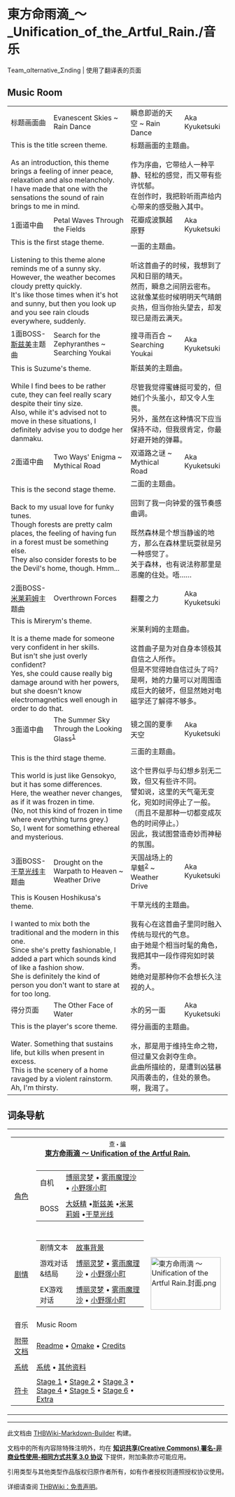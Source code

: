 # 東方命雨滴_～_Unification_of_the_Artful_Rain./音乐

<!-- source html: G:\repos\THBWiki-Markdown-Builder\THBWikiMarkdown\Temp\main\6\65\ns0%3A%E6%9D%B1%E6%96%B9%E5%91%BD%E9%9B%A8%E6%BB%B4_%EF%BD%9E_Unification_of_the_Artful_Rain%2E%2F%E9%9F%B3%E4%B9%90.html -->

Τeam_αlternative_Σnding | 使用了翻译表的页面

## Music Room

<table><tbody><tr class="tt-header" id="Music_Room-1" data-pos="&#91;&quot;Music Room&quot;,1&#93;"><td id="标题画面曲" class="tt-category" lang="zh"><div class="poem">标题画面曲</div></td><td class="tt-titleja" lang="ja"><div class="poem">Evanescent Skies ~ Rain Dance</div></td><td id="瞬息即逝的天空_~_Rain_Dance" class="tt-titlezh" lang="zh"><div class="poem">瞬息即逝的天空 ~ Rain Dance</div></td><td class="tt-composer" lang="zh"><div class="poem">Aka Kyuketsuki</div></td></tr><tr class="tt-comment" id="Music_Room-2" data-pos="&#91;&quot;Music Room&quot;,2&#93;"><td colspan="2" class="tt-ja" lang="ja"><div class="poem">This is the title screen theme.<br><br>As an introduction, this theme brings a feeling of inner peace, relaxation and also melancholy. <br>I have made that one with the sensations the sound of rain brings to me in mind.</div></td><td colspan="2" class="tt-zh" lang="zh"><div class="poem">标题画面的主题曲。<br><br>作为序曲，它带给人一种平静、轻松的感觉，而又带有些许忧郁。<br>在创作时，我把聆听雨声给内心带来的感受融入其中。<br></div></td></tr><tr class="tt-header" id="Music_Room-3" data-pos="&#91;&quot;Music Room&quot;,3&#93;"><td id="1面道中曲" class="tt-category" lang="zh"><div class="poem">1面道中曲</div></td><td class="tt-titleja" lang="ja"><div class="poem">Petal Waves Through the Fields</div></td><td id="花瓣成波飘越原野" class="tt-titlezh" lang="zh"><div class="poem">花瓣成波飘越原野</div></td><td class="tt-composer" lang="zh"><div class="poem">Aka Kyuketsuki</div></td></tr><tr class="tt-comment" id="Music_Room-4" data-pos="&#91;&quot;Music Room&quot;,4&#93;"><td colspan="2" class="tt-ja" lang="ja"><div class="poem">This is the first stage theme.<br><br>Listening to this theme alone reminds me of a sunny sky. <br>However, the weather becomes cloudy pretty quickly. <br>It's like those times when it's hot and sunny, but then you look up and you see rain clouds everywhere, suddenly.</div></td><td colspan="2" class="tt-zh" lang="zh"><div class="poem">一面的主题曲。<br><br>听这首曲子的时候，我想到了风和日丽的晴天。<br>然而，瞬息之间阴云密布。<br>这就像某些时候明明天气晴朗炎热，但当你抬头望去，却发现已是雨云满天。<br></div></td></tr><tr class="tt-header" id="Music_Room-5" data-pos="&#91;&quot;Music Room&quot;,5&#93;"><td id="1面BOSS-斯兹美主题曲" class="tt-category" lang="zh"><div class="poem">1面BOSS-<a href="./斯兹美.md" title="斯兹美">斯兹美</a>主题曲</div></td><td class="tt-titleja" lang="ja"><div class="poem">Search for the Zephyranthes ~ Searching Youkai</div></td><td id="搜寻雨百合_~_Searching_Youkai" class="tt-titlezh" lang="zh"><div class="poem">搜寻雨百合 ~ Searching Youkai</div></td><td class="tt-composer" lang="zh"><div class="poem">Aka Kyuketsuki</div></td></tr><tr class="tt-comment" id="Music_Room-6" data-pos="&#91;&quot;Music Room&quot;,6&#93;"><td colspan="2" class="tt-ja" lang="ja"><div class="poem">This is Suzume's theme.<br><br>While I find bees to be rather cute, they can feel really scary despite their tiny size. <br>Also, while it's advised not to move in these situations, I definitely advise you to dodge her danmaku.</div></td><td colspan="2" class="tt-zh" lang="zh"><div class="poem">斯兹美的主题曲。<br><br>尽管我觉得蜜蜂挺可爱的，但她们个头虽小，却又令人生畏。<br>另外，虽然在这种情况下应当保持不动，但我很肯定，你最好避开她的弹幕。<br></div></td></tr><tr class="tt-header" id="Music_Room-7" data-pos="&#91;&quot;Music Room&quot;,7&#93;"><td id="2面道中曲" class="tt-category" lang="zh"><div class="poem">2面道中曲</div></td><td class="tt-titleja" lang="ja"><div class="poem">Two Ways' Enigma ~ Mythical Road</div></td><td id="双道路之谜_~_Mythical_Road" class="tt-titlezh" lang="zh"><div class="poem">双道路之谜 ~ Mythical Road</div></td><td class="tt-composer" lang="zh"><div class="poem">Aka Kyuketsuki</div></td></tr><tr class="tt-comment" id="Music_Room-8" data-pos="&#91;&quot;Music Room&quot;,8&#93;"><td colspan="2" class="tt-ja" lang="ja"><div class="poem">This is the second stage theme.<br><br>Back to my usual love for funky tunes. <br>Though forests are pretty calm places, the feeling of having fun in a forest must be something else. <br>They also consider forests to be the Devil's home, though. Hmm...</div></td><td colspan="2" class="tt-zh" lang="zh"><div class="poem">二面的主题曲。<br><br>回到了我一向钟爱的强节奏感曲调。<br><br>既然森林是个想当静谧的地方，那么在森林里玩耍就是另一种感觉了。<br>关于森林，也有说法称那里是恶魔的住处。唔……<br></div></td></tr><tr class="tt-header" id="Music_Room-9" data-pos="&#91;&quot;Music Room&quot;,9&#93;"><td id="2面BOSS-米莱莉姆主题曲" class="tt-category" lang="zh"><div class="poem">2面BOSS-<a href="./米莱莉姆.md" title="米莱莉姆">米莱莉姆</a>主题曲</div></td><td class="tt-titleja" lang="ja"><div class="poem">Overthrown Forces</div></td><td id="翻覆之力" class="tt-titlezh" lang="zh"><div class="poem">翻覆之力</div></td><td class="tt-composer" lang="zh"><div class="poem">Aka Kyuketsuki</div></td></tr><tr class="tt-comment" id="Music_Room-10" data-pos="&#91;&quot;Music Room&quot;,10&#93;"><td colspan="2" class="tt-ja" lang="ja"><div class="poem">This is Mirerym's theme.<br><br>It is a theme made for someone very confident in her skills. <br>But isn't she just overly confident? <br>Yes, she could cause really big damage around with her powers, but she doesn't know electromagnetics well enough in order to do that.</div></td><td colspan="2" class="tt-zh" lang="zh"><div class="poem">米莱利姆的主题曲。<br><br>这首曲子是为对自身本领极其自信之人所作。<br>但是不觉得她自信过头了吗？<br>是啊，她的力量可以对周围造成巨大的破坏，但显然她对电磁学还了解得不够多。<br></div></td></tr><tr class="tt-header" id="Music_Room-11" data-pos="&#91;&quot;Music Room&quot;,11&#93;"><td id="3面道中曲" class="tt-category" lang="zh"><div class="poem">3面道中曲</div></td><td class="tt-titleja" lang="ja"><div class="poem">The Summer Sky Through the Looking Glass<sup id="cite_ref-1" class="reference"><a href="#cite_note-1">1</a></sup></div></td><td id="镜之国的夏季天空" class="tt-titlezh" lang="zh"><div class="poem">镜之国的夏季天空</div></td><td class="tt-composer" lang="zh"><div class="poem">Aka Kyuketsuki</div></td></tr><tr class="tt-comment" id="Music_Room-12" data-pos="&#91;&quot;Music Room&quot;,12&#93;"><td colspan="2" class="tt-ja" lang="ja"><div class="poem">This is the third stage theme.<br><br>This world is just like Gensokyo, but it has some differences. <br>Here, the weather never changes, as if it was frozen in time. <br>(No, not this kind of frozen in time where everything turns grey.) <br>So, I went for something ethereal and mysterious.</div></td><td colspan="2" class="tt-zh" lang="zh"><div class="poem">三面的主题曲。<br><br>这个世界似乎与幻想乡别无二致，但又有些许不同。<br>譬如说，这里的天气毫无变化，宛如时间停止了一般。<br>（而且不是那种一切都变成灰色的时间停止。）<br>因此，我试图营造奇妙而神秘的氛围。<br></div></td></tr><tr class="tt-header" id="Music_Room-13" data-pos="&#91;&quot;Music Room&quot;,13&#93;"><td id="3面BOSS-干草光线主题曲" class="tt-category" lang="zh"><div class="poem">3面BOSS-<a href="./干草光线.md" title="干草光线">干草光线</a>主题曲</div></td><td class="tt-titleja" lang="ja"><div class="poem">Drought on the Warpath to Heaven ~ Weather Drive</div></td><td id="天国战场上的旱魃ref涿鹿之战中，黄帝请来旱神女魃驱散云雨，击败蚩尤。/ref_~_Weather_Drive" class="tt-titlezh" lang="zh"><div class="poem">天国战场上的旱魃<sup id="cite_ref-2" class="reference"><a href="#cite_note-2">2</a></sup> ~ Weather Drive</div></td><td class="tt-composer" lang="zh"><div class="poem">Aka Kyuketsuki</div></td></tr><tr class="tt-comment" id="Music_Room-14" data-pos="&#91;&quot;Music Room&quot;,14&#93;"><td colspan="2" class="tt-ja" lang="ja"><div class="poem">This is Kousen Hoshikusa's theme.<br><br>I wanted to mix both the traditional and the modern in this one. <br>Since she's pretty fashionable, I added a part which sounds kind of like a fashion show. <br>She is definitely the kind of person you don't want to stare at for too long.</div></td><td colspan="2" class="tt-zh" lang="zh"><div class="poem">干草光线的主题曲。<br><br>我有心在这首曲子里同时融入传统与现代的气息。<br>由于她是个相当时髦的角色，我把其中一段作得宛如时装秀。<br>她绝对是那种你不会想长久注视的人。<br></div></td></tr><tr class="tt-header" id="Music_Room-15" data-pos="&#91;&quot;Music Room&quot;,15&#93;"><td id="得分页面" class="tt-category" lang="zh"><div class="poem">得分页面</div></td><td class="tt-titleja" lang="ja"><div class="poem">The Other Face of Water</div></td><td id="水的另一面" class="tt-titlezh" lang="zh"><div class="poem">水的另一面</div></td><td class="tt-composer" lang="zh"><div class="poem">Aka Kyuketsuki</div></td></tr><tr class="tt-comment" id="Music_Room-16" data-pos="&#91;&quot;Music Room&quot;,16&#93;"><td colspan="2" class="tt-ja" lang="ja"><div class="poem">This is the player's score theme.<br><br>Water. Something that sustains life, but kills when present in excess. <br>This is the scenery of a home ravaged by a violent rainstorm. <br>Ah, I'm thirsty.</div></td><td colspan="2" class="tt-zh" lang="zh"><div class="poem">得分画面的主题曲。<br><br>水，那是用于维持生命之物，但过量又会剥夺生命。<br>此曲所描绘的，是遭到凶猛暴风雨袭击的，住处的景色。<br>啊，我渴了。<br></div></td></tr></tbody></table>



[^cite_note-1]: 刘易斯·卡罗尔创作的故事书《爱丽丝镜中奇遇记》（Through the Looking-Glass, and What Alice Found There）。

## 词条导航
  
  

<table><tbody><tr><td><table cellspacing="0" class="nowraplinks mw-collapsible mw-collapsed" style="width:100%;;;"><tbody><tr><th style=";" colspan="3" class="navbox-title"><div class="navbar"><div class="noprint plainlinksneverexpand" style="background-color:transparent; padding:0; font-weight:normal; font-size:80%; white-space:nowrap;"><a href="./東方命雨滴_～_Unification_of_the_Artful_Rain.-导航.md" title="東方命雨滴 ～ Unification of the Artful Rain./导航"><span style=";;border:none;" title="查看这个模板">查</span></a>&#160;<span style="font-size:80%;">•</span>&#160;<a href="/index.php?title=%E6%9D%B1%E6%96%B9%E5%91%BD%E9%9B%A8%E6%BB%B4_%EF%BD%9E_Unification_of_the_Artful_Rain./%E5%AF%BC%E8%88%AA&amp;action=edit"><span style=";;border:none;" title="您可以编辑这个模板。请在储存变更之前先预览">编</span></a></div></div><span><a href="./東方命雨滴_～_Unification_of_the_Artful_Rain..md" title="東方命雨滴 ～ Unification of the Artful Rain.">東方命雨滴 ～ Unification of the Artful Rain.</a></span></th></tr><tr><td></td></tr><tr><td class="navbox-group" style=";;"><a href="./東方命雨滴_～_Unification_of_the_Artful_Rain.-角色设定.md" title="東方命雨滴 ～ Unification of the Artful Rain./角色设定">角色</a></td><td style=";;" class="navbox-list navbox-odd"><div></div><table cellspacing="0" class="nowraplinks navbox-subgroup" style="width:100%;;;;"><tbody><tr><td class="navbox-group" style=";;"><div>自机</div></td><td style=";;" class="navbox-list navbox-odd"><div><a href="./東方命雨滴_～_Unification_of_the_Artful_Rain.-角色设定.md" title="東方命雨滴 ～ Unification of the Artful Rain./角色设定">博丽灵梦</a> &#8226; <a href="./東方命雨滴_～_Unification_of_the_Artful_Rain.-角色设定.md" title="東方命雨滴 ～ Unification of the Artful Rain./角色设定">雾雨魔理沙</a> &#8226; <a href="./東方命雨滴_～_Unification_of_the_Artful_Rain.-角色设定.md" title="東方命雨滴 ～ Unification of the Artful Rain./角色设定">小野塚小町</a></div></td></tr><tr><td></td></tr><tr><td class="navbox-group" style=";;"><div>BOSS</div></td><td style=";;" class="navbox-list navbox-even"><div><a href="./大妖精（命雨滴）.md" title="大妖精（命雨滴）">大妖精</a> &#8226;<a href="./斯兹美.md" title="斯兹美">斯兹美</a> &#8226;<a href="./米莱莉姆.md" title="米莱莉姆">米莱莉姆</a> &#8226;<a href="./干草光线.md" title="干草光线">干草光线</a></div></td></tr></tbody></table><div></div></td><td class="navbox-image" style="" rowspan="11"><a href="./文件-東方命雨滴_～_Unification_of_the_Artful_Rain.封面.png.md" class="image"><img alt="東方命雨滴 ～ Unification of the Artful Rain.封面.png" src="https://upload.thwiki.cc/thumb/f/f0/%E6%9D%B1%E6%96%B9%E5%91%BD%E9%9B%A8%E6%BB%B4_%EF%BD%9E_Unification_of_the_Artful_Rain.%E5%B0%81%E9%9D%A2.png/160px-%E6%9D%B1%E6%96%B9%E5%91%BD%E9%9B%A8%E6%BB%B4_%EF%BD%9E_Unification_of_the_Artful_Rain.%E5%B0%81%E9%9D%A2.png" decoding="async" loading="lazy" width="160" height="120" srcset="https://upload.thwiki.cc/thumb/f/f0/%E6%9D%B1%E6%96%B9%E5%91%BD%E9%9B%A8%E6%BB%B4_%EF%BD%9E_Unification_of_the_Artful_Rain.%E5%B0%81%E9%9D%A2.png/240px-%E6%9D%B1%E6%96%B9%E5%91%BD%E9%9B%A8%E6%BB%B4_%EF%BD%9E_Unification_of_the_Artful_Rain.%E5%B0%81%E9%9D%A2.png 1.5x, https://upload.thwiki.cc/thumb/f/f0/%E6%9D%B1%E6%96%B9%E5%91%BD%E9%9B%A8%E6%BB%B4_%EF%BD%9E_Unification_of_the_Artful_Rain.%E5%B0%81%E9%9D%A2.png/320px-%E6%9D%B1%E6%96%B9%E5%91%BD%E9%9B%A8%E6%BB%B4_%EF%BD%9E_Unification_of_the_Artful_Rain.%E5%B0%81%E9%9D%A2.png 2x" data-file-width="640" data-file-height="480"></a></td></tr><tr><td></td></tr><tr><td class="navbox-group" style=";;"><a href="./東方命雨滴_～_Unification_of_the_Artful_Rain.-设定与剧情.md" title="東方命雨滴 ～ Unification of the Artful Rain./设定与剧情">剧情</a></td><td style=";;" class="navbox-list navbox-even"><div></div><table cellspacing="0" class="nowraplinks navbox-subgroup" style="width:100%;;;;"><tbody><tr><td class="navbox-group" style=";;"><div>剧情文本</div></td><td style=";;" class="navbox-list navbox-odd"><div><a href="./東方命雨滴_～_Unification_of_the_Artful_Rain.-设定与剧情.md" title="東方命雨滴 ～ Unification of the Artful Rain./设定与剧情">故事背景</a></div></td></tr><tr><td></td></tr><tr><td class="navbox-group" style=";;"><div>游戏对话&amp;结局</div></td><td style=";;" class="navbox-list navbox-even"><div><a href="./東方命雨滴_～_Unification_of_the_Artful_Rain.-设定与剧情-博丽灵梦.md" title="東方命雨滴 ～ Unification of the Artful Rain./设定与剧情/博丽灵梦">博丽灵梦</a> &#8226; <a href="./東方命雨滴_～_Unification_of_the_Artful_Rain.-设定与剧情-雾雨魔理沙.md" title="東方命雨滴 ～ Unification of the Artful Rain./设定与剧情/雾雨魔理沙">雾雨魔理沙</a> &#8226; <a href="/index.php?title=%E6%9D%B1%E6%96%B9%E5%91%BD%E9%9B%A8%E6%BB%B4_%EF%BD%9E_Unification_of_the_Artful_Rain./%E8%AE%BE%E5%AE%9A%E4%B8%8E%E5%89%A7%E6%83%85/%E5%B0%8F%E9%87%8E%E5%A1%9A%E5%B0%8F%E7%94%BA&amp;action=edit&amp;redlink=1" class="new" title="東方命雨滴 ～ Unification of the Artful Rain./设定与剧情/小野塚小町（页面不存在）">小野塚小町</a></div></td></tr><tr><td></td></tr><tr><td class="navbox-group" style=";;"><div>EX游戏对话</div></td><td style=";;" class="navbox-list navbox-odd"><div><a href="/index.php?title=%E6%9D%B1%E6%96%B9%E5%91%BD%E9%9B%A8%E6%BB%B4_%EF%BD%9E_Unification_of_the_Artful_Rain./%E8%AE%BE%E5%AE%9A%E4%B8%8E%E5%89%A7%E6%83%85/%E5%8D%9A%E4%B8%BD%E7%81%B5%E6%A2%A6EX&amp;action=edit&amp;redlink=1" class="new" title="東方命雨滴 ～ Unification of the Artful Rain./设定与剧情/博丽灵梦EX（页面不存在）">博丽灵梦</a> &#8226; <a href="/index.php?title=%E6%9D%B1%E6%96%B9%E5%91%BD%E9%9B%A8%E6%BB%B4_%EF%BD%9E_Unification_of_the_Artful_Rain./%E8%AE%BE%E5%AE%9A%E4%B8%8E%E5%89%A7%E6%83%85/%E9%9B%BE%E9%9B%A8%E9%AD%94%E7%90%86%E6%B2%99EX&amp;action=edit&amp;redlink=1" class="new" title="東方命雨滴 ～ Unification of the Artful Rain./设定与剧情/雾雨魔理沙EX（页面不存在）">雾雨魔理沙</a> &#8226; <a href="/index.php?title=%E6%9D%B1%E6%96%B9%E5%91%BD%E9%9B%A8%E6%BB%B4_%EF%BD%9E_Unification_of_the_Artful_Rain./%E8%AE%BE%E5%AE%9A%E4%B8%8E%E5%89%A7%E6%83%85/%E5%B0%8F%E9%87%8E%E5%A1%9A%E5%B0%8F%E7%94%BAEX&amp;action=edit&amp;redlink=1" class="new" title="東方命雨滴 ～ Unification of the Artful Rain./设定与剧情/小野塚小町EX（页面不存在）">小野塚小町</a></div></td></tr></tbody></table><div></div></td></tr><tr><td></td></tr><tr><td class="navbox-group" style=";;">音乐</td><td style=";;" class="navbox-list navbox-even"><div><a class="mw-selflink selflink">Music Room</a></div></td></tr><tr><td></td></tr><tr><td class="navbox-group" style=";;"><a href="/%E6%9D%B1%E6%96%B9%E5%91%BD%E9%9B%A8%E6%BB%B4_%EF%BD%9E_Unification_of_the_Artful_Rain./%E8%AE%BE%E5%AE%9A%E4%B8%8E%E5%89%A7%E6%83%85#附带文档" title="東方命雨滴 ～ Unification of the Artful Rain./设定与剧情">附带文档</a></td><td style=";;" class="navbox-list navbox-odd"><div><a href="./東方命雨滴_～_Unification_of_the_Artful_Rain.-设定与剧情-readme.md" title="東方命雨滴 ～ Unification of the Artful Rain./设定与剧情/readme">Readme</a> &#8226; <a href="./東方命雨滴_～_Unification_of_the_Artful_Rain.-设定与剧情-omake.md" title="東方命雨滴 ～ Unification of the Artful Rain./设定与剧情/omake">Omake</a>  &#8226; <a href="./東方命雨滴_～_Unification_of_the_Artful_Rain.-设定与剧情-credits.md" title="東方命雨滴 ～ Unification of the Artful Rain./设定与剧情/credits">Credits</a></div></td></tr><tr><td></td></tr><tr><td class="navbox-group" style=";;"><a href="/index.php?title=%E6%9D%B1%E6%96%B9%E5%91%BD%E9%9B%A8%E6%BB%B4_%EF%BD%9E_Unification_of_the_Artful_Rain./%E7%B3%BB%E7%BB%9F&amp;action=edit&amp;redlink=1" class="new" title="東方命雨滴 ～ Unification of the Artful Rain./系统（页面不存在）">系统</a></td><td style=";;" class="navbox-list navbox-even"><div><a href="/index.php?title=%E6%9D%B1%E6%96%B9%E5%91%BD%E9%9B%A8%E6%BB%B4_%EF%BD%9E_Unification_of_the_Artful_Rain./%E7%B3%BB%E7%BB%9F&amp;action=edit&amp;redlink=1" class="new" title="東方命雨滴 ～ Unification of the Artful Rain./系统（页面不存在）">系统</a> &#8226; <a href="/index.php?title=%E6%9D%B1%E6%96%B9%E5%91%BD%E9%9B%A8%E6%BB%B4_%EF%BD%9E_Unification_of_the_Artful_Rain./%E5%85%B6%E4%BB%96&amp;action=edit&amp;redlink=1" class="new" title="東方命雨滴 ～ Unification of the Artful Rain./其他（页面不存在）">其他资料</a></div></td></tr><tr><td></td></tr><tr><td class="navbox-group" style=";;"><a href="./東方命雨滴_～_Unification_of_the_Artful_Rain.-符卡.md" title="東方命雨滴 ～ Unification of the Artful Rain./符卡">符卡</a></td><td style=";;" class="navbox-list navbox-odd"><div><a href="./東方命雨滴_～_Unification_of_the_Artful_Rain.-符卡-Stage_1.md" title="東方命雨滴 ～ Unification of the Artful Rain./符卡/Stage 1">Stage 1</a> &#8226; <a href="./東方命雨滴_～_Unification_of_the_Artful_Rain.-符卡-Stage_2.md" title="東方命雨滴 ～ Unification of the Artful Rain./符卡/Stage 2">Stage 2</a> &#8226; <a href="./東方命雨滴_～_Unification_of_the_Artful_Rain.-符卡-Stage_3.md" title="東方命雨滴 ～ Unification of the Artful Rain./符卡/Stage 3">Stage 3</a> &#8226; <a href="/index.php?title=%E6%9D%B1%E6%96%B9%E5%91%BD%E9%9B%A8%E6%BB%B4_%EF%BD%9E_Unification_of_the_Artful_Rain./%E7%AC%A6%E5%8D%A1/Stage_4&amp;action=edit&amp;redlink=1" class="new" title="東方命雨滴 ～ Unification of the Artful Rain./符卡/Stage 4（页面不存在）">Stage 4</a> &#8226; <a href="/index.php?title=%E6%9D%B1%E6%96%B9%E5%91%BD%E9%9B%A8%E6%BB%B4_%EF%BD%9E_Unification_of_the_Artful_Rain./%E7%AC%A6%E5%8D%A1/Stage_5&amp;action=edit&amp;redlink=1" class="new" title="東方命雨滴 ～ Unification of the Artful Rain./符卡/Stage 5（页面不存在）">Stage 5</a> &#8226; <a href="/index.php?title=%E6%9D%B1%E6%96%B9%E5%91%BD%E9%9B%A8%E6%BB%B4_%EF%BD%9E_Unification_of_the_Artful_Rain./%E7%AC%A6%E5%8D%A1/Stage_6&amp;action=edit&amp;redlink=1" class="new" title="東方命雨滴 ～ Unification of the Artful Rain./符卡/Stage 6（页面不存在）">Stage 6</a> &#8226; <a href="/index.php?title=%E6%9D%B1%E6%96%B9%E5%91%BD%E9%9B%A8%E6%BB%B4_%EF%BD%9E_Unification_of_the_Artful_Rain./%E7%AC%A6%E5%8D%A1/Extra&amp;action=edit&amp;redlink=1" class="new" title="東方命雨滴 ～ Unification of the Artful Rain./符卡/Extra（页面不存在）">Extra</a></div></td></tr></tbody></table></td></tr></tbody></table>


  
  

  





---

此文档由 [THBWiki-Markdown-Builder](https://github.com/Delsin-Yu/THBWiki-Markdown-Builder) 构建。

文档中的所有内容除特殊注明外，均在 [**知识共享(Creative Commons) 署名-非商业性使用-相同方式共享 3.0 协议**](https://creativecommons.org/licenses/by-sa/3.0/deed.zh-hans) 下提供，附加条款亦可能应用。

引用类型与其他类型作品版权归原作者所有，如有作者授权则遵照授权协议使用。

详细请查阅 [THBWiki：免责声明](https://thbwiki.cc/THBWiki:%E5%85%8D%E8%B4%A3%E5%A3%B0%E6%98%8E)。

